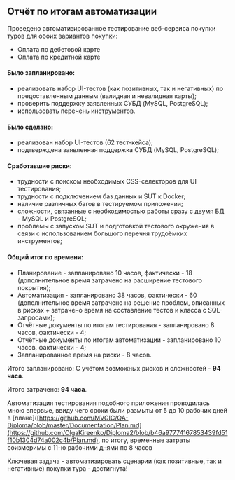 ## Отчёт по итогам автоматизации

Проведено автоматизированное тестирование веб-сервиса покупки туров для обоих вариантов покупки:
* Оплата по дебетовой карте 
* Оплата по кредитной карте

#### Было запланировано: 
- реализовать набор UI-тестов (как позитивных, так и негативных) по предоставленным данным (валидная и невалидная карты);
- проверить поддержку заявленных СУБД (MySQL, PostgreSQL);
- использовать перечень инструментов.

#### Было сделано:
- реализован набор UI-тестов (62 тест-кейса);
- подтверждена заявленная поддержка СУБД (MySQL, PostgreSQL);

#### Сработавшие риски:
- трудности с поиском необходимых CSS-селекторов для UI тестирования;
- трудности с подключением баз данных и SUT к Docker;
- наличие различных багов в тестируемом приложении;
- сложности, связанные с необходимостью работы сразу с двумя БД - MySQL и PostgreSQL;
- проблемы с запуском SUT и подготовкой тестового окружения в связи с использованием большого перечня трудоёмких
инструментов;

#### Общий итог по времени:
- Планирование - запланировано 10 часов, фактически - 18 (дополнительное время затрачено на расширение тестового покрытия);
- Автоматизация - запланировано 38 часов, фактически - 60 (дополнительное время затрачено на решение проблем, описанных в рисках + затрачено время на составление тестов и класса с SQL-запросами);
- Отчётные документы по итогам тестирования - запланировано 8 часов, фактически - 4;
- Отчётные документы по итогам автоматизации - запланировано 10 часов, фактически - 4;
- Запланированное время на риски - 8 часов.

Итого запланировано: С учётом возможных рисков и сложностей - **94 часа**.

Итого затрачено: **94 часа**.

Автоматизация тестирования подобного приложения проводилась мною впервые, ввиду чего сроки были размыты от 5 до 10 рабочих дней
в [плане]([https://github.com/MVGIC/QA-Diploma/blob/master/Documentation/Plan.md](https://github.com/OlgaKireenko/Diploma2/blob/b46a97774167853439fd51f10b1304d74a002c4b/Plan.md), 
по итогу, временные затраты соизмеримы с 11-ю рабочими днями по 8 часов

Ключевая задача - автоматизировать сценарии (как позитивные, так и негативные) покупки тура - достигнута!
